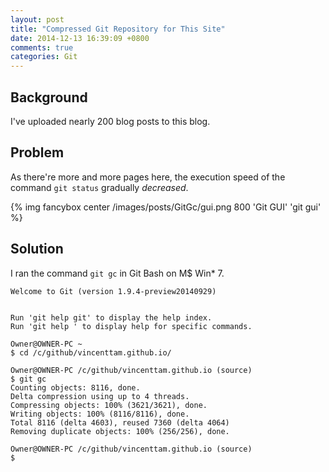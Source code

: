 ```yaml
---
layout: post
title: "Compressed Git Repository for This Site"
date: 2014-12-13 16:39:09 +0800
comments: true
categories: Git
---
```


Background
---

I've uploaded nearly 200 blog posts to this blog.

Problem
---

As there're more and more pages here, the execution speed of the
command `git status` gradually *decreased*.

{% img fancybox center /images/posts/GitGc/gui.png 800 'Git GUI' 'git gui' %}

<!-- more -->

Solution
---

I ran the command `git gc` in Git Bash on M\$ Win\* 7.

<pre class="cli"><code>Welcome to Git (version 1.9.4-preview20140929)


Run 'git help git' to display the help index.
Run 'git help <command>' to display help for specific commands.

<span class="GitHostName">Owner@OWNER-PC</span> <span class="GitPathName">~</span>
$ cd /c/github/vincenttam.github.io/

<span class="GitHostName">Owner@OWNER-PC</span> <span class="GitPathName">/c/github/vincenttam.github.io (source)</span>
$ git gc
Counting objects: 8116, done.
Delta compression using up to 4 threads.
Compressing objects: 100% (3621/3621), done.
Writing objects: 100% (8116/8116), done.
Total 8116 (delta 4603), reused 7360 (delta 4064)
Removing duplicate objects: 100% (256/256), done.

<span class="GitHostName">Owner@OWNER-PC</span> <span class="GitPathName">/c/github/vincenttam.github.io (source)</span>
$
</code></pre>
